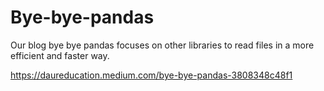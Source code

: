 # Bye-bye-pandas

Our blog bye bye pandas focuses on other libraries to read files in a more efficient and faster way.

https://daureducation.medium.com/bye-bye-pandas-3808348c48f1
